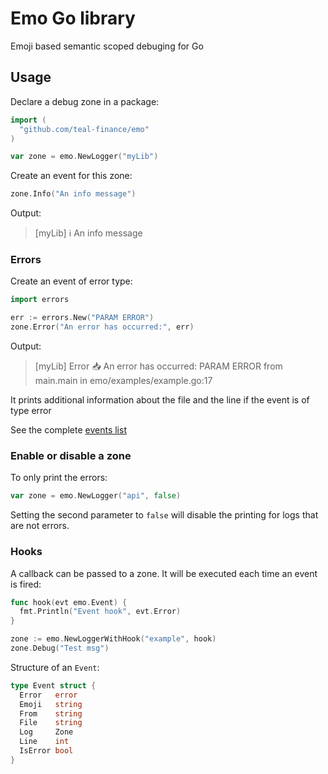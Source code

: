 # Emo Go library

Emoji based semantic scoped debuging for Go

## Usage

Declare a debug zone in a package:

```go
import (
  "github.com/teal-finance/emo"
)

var zone = emo.NewLogger("myLib")
```

Create an event for this zone:

```go
zone.Info("An info message")
```

Output:

> [myLib] ℹ️  An info message

### Errors

Create an event of error type:

```go
import errors

err := errors.New("PARAM ERROR")
zone.Error("An error has occurred:", err)
```

Output:

> [myLib] Error 📥  An error has occurred: PARAM ERROR from main.main in emo/examples/example.go:17

It prints additional information about the file and the line
if the event is of type error

See the complete [events list](../events/README.md)

### Enable or disable a zone

To only print the errors:

```go
var zone = emo.NewLogger("api", false)
```

Setting the second parameter to `false` will disable the printing for logs that are not errors.

### Hooks

A callback can be passed to a zone.
It will be executed each time an event is fired:

```go
func hook(evt emo.Event) {
  fmt.Println("Event hook", evt.Error)
}

zone := emo.NewLoggerWithHook("example", hook)
zone.Debug("Test msg")
```

Structure of an `Event`:

```go
type Event struct {
  Error   error
  Emoji   string
  From    string
  File    string
  Log     Zone
  Line    int
  IsError bool
}
```
